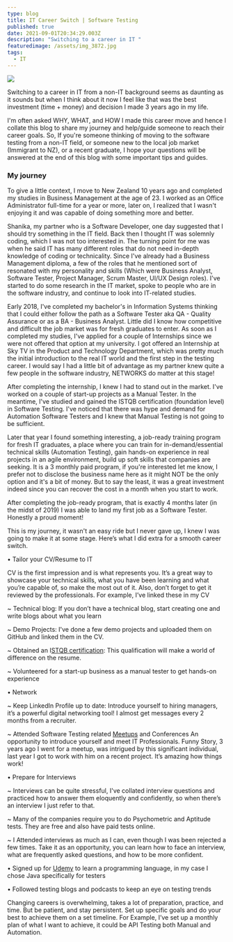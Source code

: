 ```yaml
---
type: blog
title: IT Career Switch | Software Testing
published: true
date: 2021-09-01T20:34:29.003Z
description: "Switching to a career in IT "
featuredimage: /assets/img_3872.jpg
tags:
  - IT
---
```

![](/assets/img_3875.jpg)

Switching to a career in IT from a non-IT background seems as daunting as it sounds but when I think about it now I feel like that was the best investment (time + money) and decision I made 3 years ago in my life. 

I'm often asked WHY, WHAT, and HOW I made this career move and hence I collate this blog to share my journey and help/guide someone to reach their career goals. So, If you're someone thinking of moving to the software testing from a non-IT field, or someone new to the local job market (Immigrant to NZ), or a recent graduate, I hope your questions will be answered at the end of this blog with some important tips and guides. 

### My journey

To give a little context, I move to New Zealand 10 years ago and completed my studies in Business Management at the age of 23. I worked as an Office Administrator full-time for a year or more, later on, I realized that I wasn't enjoying it and was capable of doing something more and better. 

Shanika, my partner who is a Software Developer, one day suggested that I should try something in the IT field. Back then I thought IT was solemnly coding, which I was not too interested in. The turning point for me was when he said IT has many different roles that do not need in-depth knowledge of coding or technicality. Since I've already had a Business Management diploma, a few of the roles that he mentioned sort of resonated with my personality and skills (Which were Business Analyst, Software Tester, Project Manager, Scrum Master, UI/UX Design roles). I've started to do some research in the IT market, spoke to people who are in the software industry, and continue to look into IT-related studies. 

Early 2018, I've completed my bachelor's in Information Systems thinking that I could either follow the path as a Software Tester aka QA - Quality Assurance or as a BA - Business Analyst. Little did I know how competitive and difficult the job market was for fresh graduates to enter. As soon as I completed my studies, I've applied for a couple of Internships since we were not offered that option at my university. I got offered an Internship at Sky TV in the Product and Technology Department, which was pretty much the initial introduction to the real IT world and the first step in the testing career. I would say I had a little bit of advantage as my partner knew quite a few people in the software industry, NETWORKS do matter at this stage! 

After completing the internship, I knew I had to stand out in the market. I've worked on a couple of start-up projects as a Manual Tester. In the meantime, I've studied and gained the ISTQB certification (foundation level) in Software Testing. I've noticed that there was hype and demand for Automation Software Testers and I knew that Manual Testing is not going to be sufficient. 

Later that year I found something interesting, a job-ready training program for fresh IT graduates, a place where you can train for in-demand/essential technical skills (Automation Testing), gain hands-on experience in real projects in an agile environment, build up soft skills that companies are seeking. It is a 3 monthly paid program, if you're interested let me know, I prefer not to disclose the business name here as it might NOT be the only option and it's a bit of money. But to say the least, it was a great investment indeed since you can recover the cost in a month when you start to work. 

After completing the job-ready program, that is exactly 4 months later (in the midst of 2019) I was able to land my first job as a Software Tester. Honestly a proud moment! 

This is my journey, it wasn't an easy ride but I never gave up, I knew I was going to make it at some stage. Here’s what I did extra for a smooth career switch. 

• Tailor your CV/Resume to IT

CV is the first impression and is what represents you. It’s a great way to showcase your technical skills, what you have been learning and what you’re capable of, so make the most out of it. Also, don’t forget to get it reviewed by the professionals. For example, I’ve linked these in my CV

~ Technical blog: If you don’t have a technical blog, start creating one and write blogs about what you learn 

~ Demo Projects: I've done a few demo projects and uploaded them on GitHub and linked them in the CV. 

~ Obtained an I[STQB certification](https://www.istqb.org/certification-path-root/why-istqb-certification.html): This qualification will make a world of difference on the resume. 

~ Volunteered for a start-up business as a manual tester to get hands-on experience 

• Network 

~ Keep LinkedIn Profile up to date: Introduce yourself to hiring managers, it’s a powerful digital networking tool! I almost get messages every 2 months from a recruiter.

~ Attended Software Testing related [Meetups](https://www.meetup.com/topics/software-qa-and-testing/nz/) and Conferences
An opportunity to introduce yourself and meet IT Professionals. Funny Story, 3 years ago I went for a meetup, was intrigued by this significant individual, last year I got to work with him on a recent project. It’s amazing how things work!

• Prepare for Interviews

~ Interviews can be quite stressful, I've collated interview questions and practiced how to answer them eloquently and confidently, so when there’s an interview I just refer to that. 

~ Many of the companies require you to do Psychometric and Aptitude tests. They are free and also have paid tests online. 

~ I Attended interviews as much as I can, even though I was been rejected a few times. Take it as an opportunity, you can learn how to face an interview, what are frequently asked questions, and how to be more confident. 

• Signed up for [Udemy](https://www.udemy.com/courses/search/?src=ukw&q=java+courses+for+testers) to learn a programming language, in my case I chose Java specifically for testers

• Followed testing blogs and podcasts to keep an eye on testing trends 



Changing careers is overwhelming, takes a lot of preparation, practice, and time. But be patient, and stay persistent. Set up specific goals and do your best to achieve them on a set timeline. For Example, I’ve set up a monthly plan of what I want to achieve, it could be API Testing both Manual and Automation.